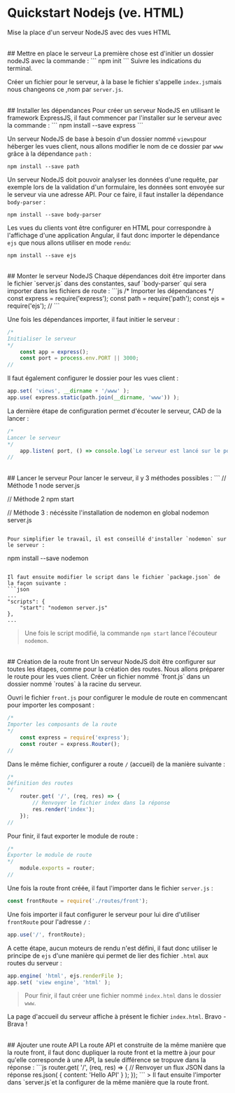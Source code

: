 # Quickstart Nodejs (ve. HTML)
Mise la place d'un serveur NodeJS avec des vues HTML

<br>
## Mettre en place le serveur
La première chose est d'initier un dossier nodeJS avec la commande :
```
npm init
```
Suivre les indications du terminal.

Créer un fichier pour le serveur, à la base le fichier s'appelle `index.js`mais nous changeons ce ,nom par `server.js`.

<br>
## Installer les dépendances
Pour créer un serveur NodeJS en utilisant le framework ExpressJS, il faut commencer par l'installer sur le serveur avec la commande :
```
npm install --save express
```

Un serveur NodeJS de base à besoin d'un dossier nommé `views`pour héberger les vues client, nous allons modifier le nom de ce dossier par `www` grâce à la dépendance `path` :
```
npm install --save path
```

Un serveur NodeJS doit pouvoir analyser les données d'une requête, par exemple lors de la validation d'un formulaire, les données sont envoyée sur le serveur via une adresse API. Pour ce faire, il faut installer la dépendance `body-parser` :
```
npm install --save body-parser
```

Les vues du clients vont être configurer en HTML pour correspondre à l'affichage d'une application Angular, il faut donc importer le dépendance `ejs` que nous allons utiliser en mode `rendu`:
```
npm install --save ejs
```

<br>
## Monter le serveur NodeJS
Chaque dépendances doit être importer dans le fichier `server.js` dans des constantes, sauf `body-parser` qui sera importer dans les fichiers de route :
```js
/*
Importer les dépendances
*/
    const express = require('express');
    const path = require('path');
    const ejs = require('ejs');
//
```

Une fois les dépendances importer, il faut initier le serveur :
```js
/*
Initialiser le serveur
*/
    const app = express();
    const port = process.env.PORT || 3000;
//
```

Il faut également configurer le dossier pour les vues client :
```js
app.set( 'views', __dirname + '/www' );
app.use( express.static(path.join(__dirname, 'www')) );
```

La dernière étape de configuration permet d'écouter le serveur, CAD de la lancer :
```js
/*
Lancer le serveur
*/
    app.listen( port, () => console.log(`Le serveur est lancé sur le port ${port}`) );
//
```

<br>
## Lancer le serveur
Pour lancer le serveur, il y 3 méthodes possibles :
```
// Méthode 1
node server.js

// Méthode 2
npm start

// Méthode 3 : nécéssite l'installation de nodemon en global
nodemon server.js

```

Pour simplifier le travail, il est conseillé d'installer `nodemon` sur le serveur :
```
npm install --save nodemon
```

Il faut ensuite modifier le script dans le fichier `package.json` de la façon suivante :
```json
...
"scripts": {
    "start": "nodemon server.js"
},
...
```
> Une fois le script modifié, la commande `npm start` lance l'écouteur `nodemon`.

<br>
## Création de la route front
Un serveur NodeJS doit être configurer sur toutes les étapes, comme pour la création des routes. Nous allons préparer le route pour les vues client. Créer un fichier nommé `front.js` dans un dossier nommé `routes` à la racine du serveur.

Ouvri le fichier `front.js` pour configurer le module de route en commencant pour importer les composant :
```js
/*
Importer les composants de la route
*/
    const express = require('express');
    const router = express.Router();
//
```

Dans le même fichier, configurer a route `/` (accueil) de la manière suivante : 
```js
/*
Définition des routes
*/
    router.get( '/', (req, res) => {
        // Renvoyer le fichier index dans la réponse
        res.render('index');
    });
//
```

Pour finir, il faut exporter le module de route :
```js
/*
Exporter le module de route
*/
    module.exports = router;
//
```

Une fois la route front créée, il faut l'importer dans le fichier `server.js` :
```js
const frontRoute = require('./routes/front');
```

Une fois importer il faut configurer le serveur pour lui dire d'utiliser `frontRoute` pour l'adresse `/` :
```js
app.use('/', frontRoute);
```

A cette étape, aucun moteurs de rendu n'est défini, il faut donc utiliser le principe de `ejs` d'une manière qui permet de lier des fichier `.html` aux routes du serveur : 
```js
app.engine( 'html', ejs.renderFile );
app.set( 'view engine', 'html' );
```
> Pour finir, il faut créer une fichier nommé `index.html` dans le dossier `www`.

La page d'accueil du serveur affiche à présent le fichier `index.html`. Bravo - Brava !

<br>
## Ajouter une route API
La route API et construite de la même manière que la route front, il faut donc dupliquer la route front et la mettre à jour pour qu'elle corresponde à une API, la seule différence se tropuve dans la réponse :
```js
router.get( '/', (req, res) => {
    // Renvoyer un flux JSON dans la réponse
    res.json( { content: 'Hello API' } );
});
```
> Il faut ensuite l'importer dans `server.js`et la configurer de la même manière que la route front.
